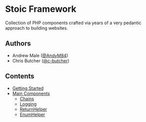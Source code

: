 # Stoic Framework
Collection of PHP components crafted via years of a very pedantic approach to building websites.

## Authors
* Andrew Male ([@AndyM84](https://github.com/AndyM84))
* Chris Butcher ([@c-butcher](https://github.com/c-butcher))

## Contents
* [Getting Started](getting-started.md)
* [Main Components](components.md)
  * [Chains](Chains/index.md)
  * [Logging](Logging/index.md)
  * [ReturnHelper](return-helper.md)
  * [EnumHelper](enum-helper.md)